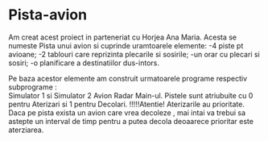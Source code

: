 # Pista-avion
Am creat acest proiect in parteneriat cu Horjea Ana Maria. Acesta se numeste Pista unui avion si cuprinde uramtoarele elemente:
     -4 piste pt avioane;
     -2 tablouri care reprizinta plecarile si sosirile;
     -un orar cu plecari si sosiri;
     -o planificare a destinatiilor dus-intors.

Pe baza acestor elemente am construit urmatoarele programe respectiv subprograme :  
          Simulator 1  si Simulator 2
   				Avion
				  Radar
				  Main-ul.
				  Pistele sunt atriubuite  cu 0 pentru Aterizari si 1 pentru Decolari.
				  !!!!!Atentie! Aterizarile au prioritate. Daca pe pista exista un avion care vrea decoleze , mai intai va trebui sa astepte un interval de timp pentru a putea decola deoaarece prioritar este aterziarea.
				  
				
				  
				


